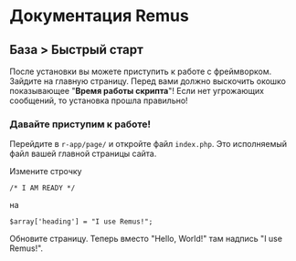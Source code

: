 Документация Remus
================

База > Быстрый старт
----

После установки вы можете приступить к работе с фреймворком. Зайдите на главную страницу. Перед вами должно выскочить окошко показывающее "**Время работы скрипта**"! Если нет угрожающих сообщений, то установка прошла правильно!

### Давайте приступим к работе! ###


Перейдите в `r-app/page/` и откройте файл `index.php`. Это исполняемый файл вашей главной страницы сайта.

Измените строчку 
	
	/* I AM READY */

на
	
	$array['heading'] = "I use Remus!";

Обновите страницу. Теперь вместо "Hello, World!" там надпись "I use Remus!".

